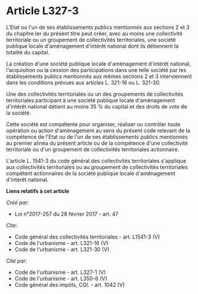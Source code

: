 # Article L327-3

L'Etat ou l'un de ses établissements publics mentionnés aux sections 2 et 3 du chapitre Ier du présent titre peut créer, avec
au moins une collectivité territoriale ou un groupement de collectivités territoriales, une société publique locale
d'aménagement d'intérêt national dont ils détiennent la totalité du capital. 

La création d'une société publique locale d'aménagement d'intérêt national, l'acquisition ou la cession des participations
dans une telle société par les établissements publics mentionnés aux mêmes sections 2 et 3 interviennent dans les conditions
prévues aux articles L. 321-16 ou L. 321-30. 

Une des collectivités territoriales ou un des groupements de collectivités territoriales participant à une société publique
locale d'aménagement d'intérêt national détient au moins 35 % du capital et des droits de vote de la société. 

Cette société est compétente pour organiser, réaliser ou contrôler toute opération ou action d'aménagement au sens du présent
code relevant de la compétence de l'Etat ou de l'un de ses établissements publics mentionnés au premier alinéa du présent
article ou de la compétence d'une collectivité territoriale ou d'un groupement de collectivités territoriales actionnaire. 

L'article L. 1541-3 du code général des collectivités territoriales s'applique aux collectivités territoriales ou au
groupement de collectivités territoriales compétent actionnaires de la société publique locale d'aménagement d'intérêt
national.

**Liens relatifs à cet article**

_Créé par_:

  - Loi n°2017-257 du 28 février 2017 - art. 47

_Cite_:

  - Code général des collectivités territoriales - art. L1541-3 (V)
  - Code de l'urbanisme - art. L321-16 (V)
  - Code de l'urbanisme - art. L321-30 (V)

_Cité par_:

  - Code de l'urbanisme - art. L327-1 (V)
  - Code de l'urbanisme - art. L350-6 (V)
  - Code général des impôts, CGI. - art. 1042 (V)
